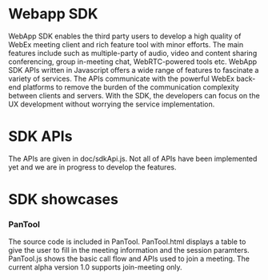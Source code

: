 
# Webapp SDK
WebApp SDK enables the third party users to develop a high quality of WebEx meeting client and rich feature tool with minor efforts. The main features include such as multiple-party of audio, video and content sharing conferencing, group in-meeting chat, WebRTC-powered tools etc. WebApp SDK APIs written in Javascript offers a wide range of features to fascinate a variety of services. The APIs communicate with the powerful WebEx back-end platforms to remove the burden of the communication complexity between clients and servers. With the SDK, the developers can focus on the UX development without worrying the service implementation.

# SDK APIs
The APIs are given in doc/sdkApi.js. Not all of APIs have been implemented yet and we are in progress to develop the features.

# SDK showcases

### PanTool
The source code is included in PanTool. PanTool.html displays a table to give the user to fill in the meeting information and the session paramters. PanTool.js shows the basic call flow and APIs used to join a meeting. The current alpha version 1.0 supports join-meeting only.
